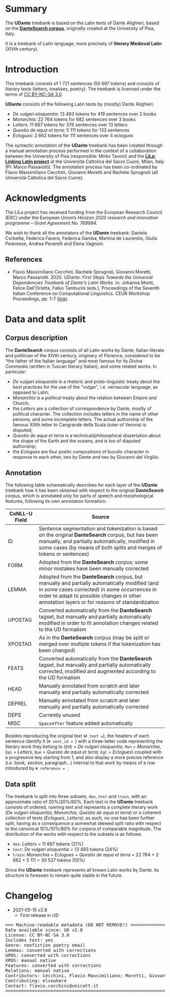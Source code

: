 # Summary

The **UDante** treebank is based on the Latin texts of Dante Alighieri, based on the [**DanteSearch corpus**](https://dantesearch.dantenetwork.it), originally created at the University of Pisa, Italy. 

It is a treebank of Latin language, more precisely of **literary Medieval Latin** (XIVth century).

# Introduction

This treebank consists of 1 721 sentences (55 697 tokens) and consists of
literary texts (letters, treatises, poetry). The treebank is licensed under the terms of
[CC BY-NC-SA 3.0](http://creativecommons.org/licenses/by-nc-sa/3.0/).

**UDante** consists of the following Latin texts by (mostly) Dante Alighieri:

* *De vulgari eloquentia*:  13 493 tokens for 419 sentences over 2 books
* *Monarchia*: 22 764 tokens for 682 sentences over 3 books
* *Letters*: 11 667 tokens for 376 sentences over 13 letters
* *Questio de aqua et terra*: 5 111 tokens for 133 sentences
* *Eclogues*: 2 662 tokens for 111 sentences over 4 eclogues

The syntactic annotation of the **UDante** treebank has been created through a manual annotation process performed in the context of a collaboration between the University of Pisa (responsible: Mirko Tavoni) and the [**LiLa: Linking Latin project**](https://lila-erc.eu) at the Università Cattolica del Sacro Cuore, Milan, Italy (PI: Marco Passarotti). 
The annotation process has been co-ordinated by Flavio Massimiliano Cecchini, Giovanni Moretti and Rachele Sprugnoli (all Università Cattolica del Sacro Cuore).

# Acknowledgments

The LiLa project has received funding from the European Research Council (ERC) under the European Union’s  _Horizon 2020 research and innovation programme – Grant Agreement No. 769994_.

We wish to thank all the annotators of the **UDante** treebank: Daniela Corbetta, Federica Favero, Federica Gamba, Martina de Laurentiis, Giulia Pedonese, Andrea Peverelli and Elena Vagnoni.

## References

* Flavio Massimiliano Cecchini, Rachele Sprugnoli, Giovanni Moretti, Marco Passarotti. 2020. *UDante: First Steps Towards the Universal Dependencies Treebank of Dante's Latin Works*. In: Johanna Monti, Felice Dell'Orletta, Fabio Tamburini (eds.), Proceedings of the Seventh Italian Conference on Computational Linguistics. CEUR Workshop Proceedings, pp. 1-7 ([link](http://ceur-ws.org/Vol-2769/paper_14.pdf)).


# Data and data split

## Corpus description

The **DanteSearch** corpus consists of all Latin works by Dante, Italian literate and politician of the XIVth century, originary of Florence, considered to be "the father of the Italian language" and most famous for its *Divina Commedia* (written in Tuscan literary Italian), and some related works. In particular:

* *De vulgari eloquentia* is a rhetoric and proto-linguistic treaty about the best practices for the use of the "vulgar", i.e. vernacular language, as opposed to Latin;
* *Monarchia* is a political treaty about the relation between Empire and Church;
* the *Letters* are a collection of correspondence by Dante, mostly of political character. The collection includes letters in the name of other persons, and some incomplete letters. The actual authorship of the famous XIIIth letter to Cangrande della Scala (ruler of Verona) is disputed; 
* *Questio de aqua et terra* is a technical/philosophical dissertation about the shape of the Earth and the oceans, and is too of disputed authorship;
* the *Eclogues* are four poetic compositions of bucolic character in response to each other, two by Dante and two by Giovanni del Virgilio.


## Annotation

The following table schematically describes for each layer of the **UDante** treebank how it has been obtained with respect to the original **DanteSearch** corpus, which is annotated only for parts of speech and morphological features, following its own annotation formalism. 

| CoNLL-U Field | Source |
| ------ | ------ |
| ID | Sentence segmentation and tokenization is based on the original **DanteSearch** corpus, but has been manually, and partially automatically, modified in some cases (by means of both splits and merges of tokens or sentences) |
| FORM | Adopted from the **DanteSearch** corpus; some minor mistakes have been manually corrected |
| LEMMA | Adopted from the **DanteSearch** corpus, but manually and partially automatically modified (and in some cases corrected) in some occurrences in order to adapt to possible changes in other annotation layers or for reasons of standardization |
| UPOSTAG | Converted automatically from the **DanteSearch** tagset, but manually and partially automatically modified in order to fit annotation changes related to the UD formalism |
| XPOSTAG | As in the **DanteSearch** corpus (may be split or merged over multiple tokens if the tokenization has been changed) |
| FEATS |  Converted automatically from the **DanteSearch** tagset, but manually and partially automatically corrected, modified and augmented according to the UD formalism |
| HEAD | Manually annotated from scratch and later manually and partially automatically corrected |
| DEPREL | Manually annotated from scratch and later manually and partially automatically corrected |
| DEPS | Currently unused |
| MISC | `SpaceAfter` feature added automatically |

Besides reproducing the original text (`# text =`), the headers of each sentence identify it (`# sent_id = `) with a three-letter code representing the literary work they belong to (`DVE` = *De vulgari eloquentia*, `Mon` = *Monarchia*, `Epi` = *Letters*, `Que` = *Questio de aqua et terra*, `Egl` = *Eclogues*) coupled with a progressive key starting from 1, and also display a more precise reference (i.e. book, section, paragraph...) internal to that work by means of a row introduced by `# reference = `.

## Data split

The treebank is split into three subsets, `dev`, `test` and `train`, with an approximate ratio of 20%/20%/60%. Each text in the **UDante** treebank consists of ordered, running text and represents a complete literary work (*De vulgari eloquentia*, *Monarchia*, *Questio de aqua et terra*) or a coherent collection of texts (*Eclogues*, *Letters*): as such, no one has been further split, having as a consequence a somewhat skewed split ratio with respect to the canonical 10%/10%/80% for corpora of comparable magnitude. The distribution of the works with respect to the subsets is as follows:

* `dev`: *Letters* = 11 667 tokens (21%)
* `test`: *De vulgari eloquentia* = 13 493 tokens (24%)
* `train`: *Monarchia* + *Eclogues* + *Questio de aqua et terra* = 22 764 + 2 662 + 5 111 = 30 537 tokens (55%) 

Since the **UDante** treebank represents all known Latin works by Dante, its structure is foreseen to remain quite stable in the future. 



# Changelog

* 2021-05-15 v2.8
    * First release in UD


<pre>
=== Machine-readable metadata (DO NOT REMOVE!) ================================
Data available since: UD v2.8
License: CC BY-NC-SA 3.0
Includes text: yes
Genre: nonfiction poetry email
Lemmas: converted with corrections
UPOS: converted with corrections
XPOS: manual native
Features: converted with corrections
Relations: manual native
Contributors: Cecchini, Flavio Massimiliano; Moretti, Giovanni; Passarotti, Marco; Sprugnoli, Rachele
Contributing: elsewhere
Contact: flavio.cecchini@unicatt.it
===============================================================================
</pre>

